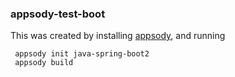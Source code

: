 ### appsody-test-boot

This was created by installing [appsody](https://github.com/appsody/appsody/releases/tag/0.6.4), and running

```
 appsody init java-spring-boot2
 appsody build
 ```